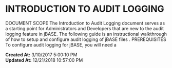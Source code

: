 # INTRODUCTION TO AUDIT LOGGING

DOCUMENT SCOPE The Introduction to Audit Logging document serves as a starting point for Administrators and Developers that are new to the audit logging feature in jBASE. The following guide is an instructional walkthrough of how to setup and configure audit logging of jBASE files . PREREQUISITES To configure audit logging for jBASE, you will need a  

**Created At:** 3/10/2017 5:00:10 PM  
**Updated At:** 12/21/2018 10:57:00 PM  

